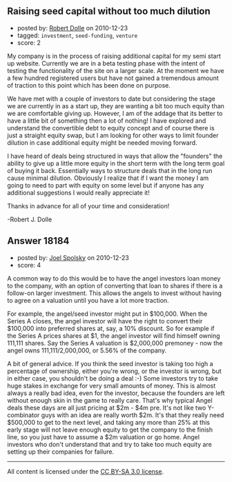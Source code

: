 ## Raising seed capital without too much dilution

- posted by: [Robert Dolle](https://stackexchange.com/users/-1/6122-robert-dolle) on 2010-12-23
- tagged: `investment`, `seed-funding`, `venture`
- score: 2

My company is in the process of raising additional capital for my semi start up website.  Currently we are in a beta testing phase with the intent of testing the functionality of the site on a larger scale.  At the moment we have a few hundred registered users but have not gained a tremendous amount of traction to this point which has been done on purpose.  

We have met with a couple of investors to date but considering the stage we are currently in as a start up, they are wanting a bit too much equity than we are comfortable giving up.  However, I am of the addage that its better to have a little bit of something then a lot of nothing!  I have explored and understand the convertible debt to equity concept and of course there is just a straight equity swap, but I am looking for other ways to limit founder dilution in case additional equity might be needed moving forward.

I have heard of deals being structured in ways that allow the "founders" the ability to give up a little more equity in the short term with the long term goal of buying it back. Essentially ways to structure deals that in the long run cause minimal dilution.  Obviously I realize that if I want the money I am going to need to part with equity on some level but if anyone has any additional suggestions I would really appreciate it!  

Thanks in advance for all of your time and consideration!  



-Robert J. Dolle 


## Answer 18184

- posted by: [Joel Spolsky](https://stackexchange.com/users/-1/4335-joel-spolsky) on 2010-12-23
- score: 4

A common way to do this would be to have the angel investors loan money to the company, with an option of converting that loan to shares if there is a follow-on larger investment. This allows the angels to invest without having to agree on a valuation until you have a lot more traction.

For example, the angel/seed investor might put in $100,000. When the Series A closes, the angel investor will have the right to convert their $100,000 into preferred shares at, say, a 10% discount. So for example if the Series A prices shares at $1, the angel investor will find himself owning 111,111 shares. Say the Series A valuation is $2,000,000 premoney - now the angel owns 111,111/2,000,000, or 5.56% of the company.

A bit of general advice. If you think the seed investor is taking too high a percentage of ownership, either you're wrong, or the investor is wrong, but in either case, you shouldn't be doing a deal :-) Some investors try to take huge stakes in exchange for very small amounts of money. This is almost always a really bad idea, even for the investor, because the founders are left without enough skin in the game to really care. That's why typical Angel deals these days are all just pricing at $2m - $4m pre. It's not like two Y-combinator guys with an idea are really worth $2m. It's that they really need $500,000 to get to the next level, and taking any more than 25% at this early stage will not leave enough equity to get the company to the finish line, so you just have to assume a $2m valuation or go home. Angel investors who don't understand that and try to take too much equity are setting up their companies for failure.





---

All content is licensed under the [CC BY-SA 3.0 license](https://creativecommons.org/licenses/by-sa/3.0/).
